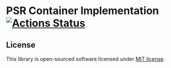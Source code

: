# PSR Container Implementation [![Actions Status](https://github.com/projek-xyz/container/workflows/Tests/badge.svg)](https://github.com/projek-xyz/container/actions)


## License

This library is open-sourced software licensed under [MIT license](LICENSE.md).

